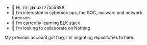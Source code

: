 - 👋 Hi, I’m @box777555888
- 👀 I’m interested in cybersec ops, the SOC, malware and network forensics
- 🌱 I’m currently learning ELK stack
- 💞️ I’m looking to collaborate on Nothing

My previous account got flag. I'm migrating repositories to here. 

<!---
box777555888/box777555888 is a ✨ special ✨ repository because its `README.md` (this file) appears on your GitHub profile.
You can click the Preview link to take a look at your changes.
--->
